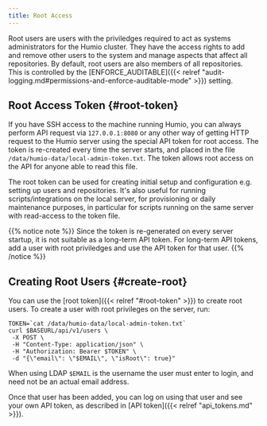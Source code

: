 ```yaml
---
title: Root Access
---
```


Root users are users with the priviledges required to act as systems administrators for the Humio cluster. They have the access rights to add and remove other users to the system and manage aspects that affect all repositories. By default, root users are also members of all repositories. This is controlled by the [ENFORCE_AUDITABLE]({{< relref "audit-logging.md#permissions-and-enforce-auditable-mode" >}}) setting.

## Root Access Token {#root-token}

If you have SSH access to the machine running Humio, you can always
perform API request via `127.0.0.1:8080` or any other way of getting
HTTP request to the Humio server using the special API token for root
access. The token is re-created every time the server starts, and
placed in the file `/data/humio-data/local-admin-token.txt`. The token
allows root access on the API for anyone able to read this file.

The root token can be used for creating initial setup and
configuration e.g. setting up users and repositories.  It's also
useful for running scripts/integrations on the local server, for
provisioning or daily maintenance purposes, in particular for scripts
running on the same server with read-access to the token file.

{{% notice note %}}
Since the token is re-generated on every server startup, it is not suitable as a long-term API token.
For long-term API tokens, add a user with root priviledges and use the API token for that user.
{{% /notice %}}


## Creating Root Users {#create-root}

You can use the [root token]({{< relref "#root-token" >}}) to create root users.
To create a user with root privileges on the server, run:

```shell
TOKEN=`cat /data/humio-data/local-admin-token.txt`
curl $BASEURL/api/v1/users \
 -X POST \
 -H "Content-Type: application/json" \
 -H "Authorization: Bearer $TOKEN" \
 -d "{\"email\": \"$EMAIL\", \"isRoot\": true}"
```

When using LDAP `$EMAIL` is the username the user must enter to login,
and need not be an actual email address.

Once that user has been added, you can log on using that user and see your own API token, as described
in [API token]({{< relref "api_tokens.md" >}}).
